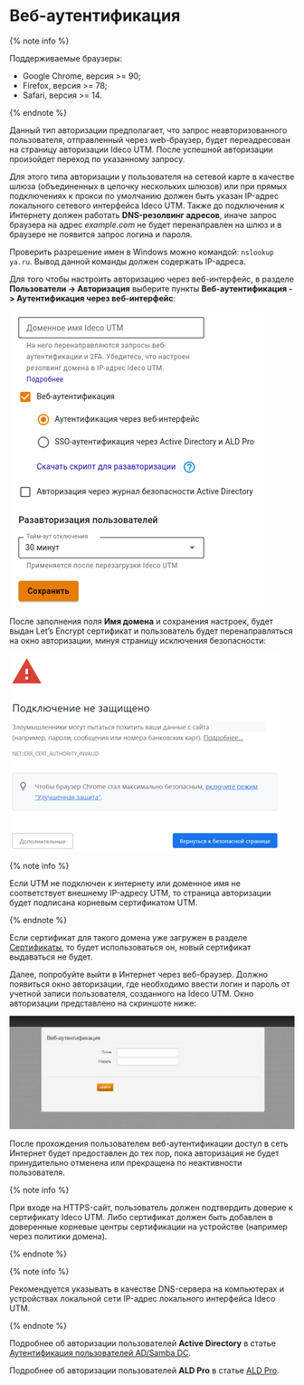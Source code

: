 # Веб-аутентификация

{% note info %}

Поддерживаемые браузеры:

* Google Chrome, версия >= 90;
* Firefox, версия >= 78;
* Safari, версия >= 14.

{% endnote %}

Данный тип авторизации предполагает, что запрос неавторизованного пользователя, отправленный через web-браузер, будет переадресован на страницу авторизации Ideco UTM. После успешной авторизации произойдет переход по указанному запросу.

Для этого типа авторизации у пользователя на сетевой карте в качестве шлюза (объединенных в цепочку нескольких шлюзов) или при прямых подключениях к прокси по умолчанию должен быть указан IP-адрес локального сетевого интерфейса Ideco UTM. Также до подключения к Интернету должен работать **DNS-резолвинг адресов**, иначе запрос браузера на адрес _example.com_ не будет перенаправлен на шлюз и в браузере не появится запрос логина и пароля.

Проверить разрешение имен в Windows можно командой: `nslookup ya.ru`. Вывод данной команды должен содержать IP-адреса.

Для того чтобы настроить авторизацию через веб-интерфейс, в разделе **Пользователи -> Авторизация** выберите пункты **Веб-аутентификация -> Аутентификация через веб-интерфейс**:

![](../../../../_images/web-autorization.png)

После заполнения поля **Имя домена** и сохранения настроек, будет выдан Let’s Encrypt сертификат и пользователь будет перенаправляться на окно авторизации, минуя страницу исключения безопасности:

![](../../../../_images/web-autorization2.png)

{% note info %}

Если UTM не подключен к интернету или доменное имя не соответствует внешнему IP-адресу UTM, то страница авторизации будет подписана корневым сертификатом UTM.

{% endnote %}

Если сертификат для такого домена уже загружен в разделе [Сертификаты](../../services/certificates/), то будет использоваться он, новый сертификат выдаваться не будет.

Далее, попробуйте выйти в Интернет через веб-браузер. Должно появиться окно авторизации, где необходимо ввести логин и пароль от учетной записи пользователя, созданного на Ideco UTM. Окно авторизации представлено на скриншоте ниже:

![](../../../../_images/web-autorization1.png)

После прохождения пользователем веб-аутентификации доступ в сеть Интернет будет предоставлен до тех пор, пока авторизация не будет принудительно отменена или прекращена по неактивности пользователя.

{% note info %}

При входе на HTTPS-сайт, пользователь должен подтвердить доверие к сертификату Ideco UTM. Либо сертификат должен быть добавлен в доверенные корневые центры сертификации на устройстве (например через политики домена).

{% endnote %}

{% note info %}

Рекомендуется указывать в качестве DNS-сервера на компьютерах и устройствах локальной сети IP-адрес локального интерфейса Ideco UTM.

{% endnote %}

Подробнее об авторизации пользователей **Active Directory** в статье [Аутентификация пользователей AD/Samba DC](../active-directory/active-directory-user-authorization.md#veb-avtorizaciya-sso-ili-ntlm).

Подробнее об авторизации пользователей **ALD Pro** в статье [ALD Pro](../ald-pro.md#autentifikaciya-polzovatelei).
